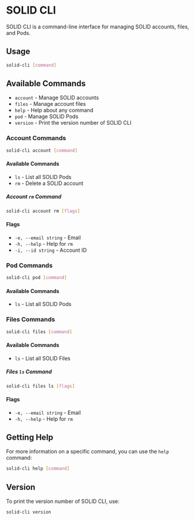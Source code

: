 # SOLID CLI

SOLID CLI is a command-line interface for managing SOLID accounts, files, and Pods.

## Usage

```sh
solid-cli [command]
```

## Available Commands

- `account` - Manage SOLID accounts
- `files` - Manage account files
- `help` - Help about any command
- `pod` - Manage SOLID Pods
- `version` - Print the version number of SOLID CLI

### Account Commands

```sh
solid-cli account [command]
```

#### Available Commands

- `ls` - List all SOLID Pods
- `rm` - Delete a SOLID account

##### Account `rm` Command

```sh
solid-cli account rm [flags]
```

#### Flags

- `-e, --email string` - Email
- `-h, --help` - Help for `rm`
- `-i, --id string` - Account ID

### Pod Commands

```sh
solid-cli pod [command]
```

#### Available Commands

- `ls` - List all SOLID Pods

### Files Commands

```sh
solid-cli files [command]
```

#### Available Commands

- `ls` - List all SOLID Files

##### Files `ls` Command

```sh
solid-cli files ls [flags]
```

#### Flags

- `-e, --email string` - Email
- `-h, --help` - Help for `rm`

## Getting Help

For more information on a specific command, you can use the `help` command:

```sh
solid-cli help [command]
```

## Version

To print the version number of SOLID CLI, use:

```sh
solid-cli version
```
